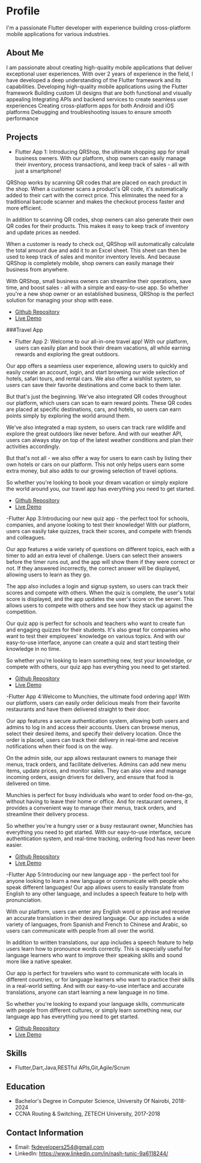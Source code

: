 # Profile
I'm a passionate Flutter developer with experience building cross-platform mobile applications for various industries.

## About Me
I am passionate about creating high-quality mobile applications that deliver exceptional user experiences. With over 2 years of experience in the field, I have developed a deep understanding of the Flutter framework and its capabilities. Developing high-quality mobile applications using the Flutter framework Building custom UI designs that are both functional and visually appealing Integrating APIs and backend services to create seamless user experiences Creating cross-platform apps for both Android and iOS platforms Debugging and troubleshooting issues to ensure smooth performance
## Projects
- Flutter App 1: Introducing QRShop, the ultimate shopping app for small business owners. With our platform, shop owners can easily manage their inventory, process transactions, and keep track of sales - all with just a smartphone!

QRShop works by scanning QR codes that are placed on each product in the shop. When a customer scans a product's QR code, it's automatically added to their cart with the correct price. This eliminates the need for a traditional barcode scanner and makes the checkout process faster and more efficient.

In addition to scanning QR codes, shop owners can also generate their own QR codes for their products. This makes it easy to keep track of inventory and update prices as needed.

When a customer is ready to check out, QRShop will automatically calculate the total amount due and add it to an Excel sheet. This sheet can then be used to keep track of sales and monitor inventory levels. And because QRShop is completely mobile, shop owners can easily manage their business from anywhere.

With QRShop, small business owners can streamline their operations, save time, and boost sales - all with a simple and easy-to-use app. So whether you're a new shop owner or an established business, QRShop is the perfect solution for managing your shop with ease.
  - [Github Repository](https://github.com/FKdevelopers254/QRSHOP)
  - [Live Demo](https://FKdvelopers254.github.io/QRSHOP)

###Travel App
- Flutter App 2: Welcome to our all-in-one travel app! With our platform, users can easily plan and book their dream vacations, all while earning rewards and exploring the great outdoors.

Our app offers a seamless user experience, allowing users to quickly and easily create an account, login, and start browsing our wide selection of hotels, safari tours, and rental cars. We also offer a wishlist system, so users can save their favorite destinations and come back to them later.

But that's just the beginning. We've also integrated QR codes throughout our platform, which users can scan to earn reward points. These QR codes are placed at specific destinations, cars, and hotels, so users can earn points simply by exploring the world around them.

We've also integrated a map system, so users can track rare wildlife and explore the great outdoors like never before. And with our weather API, users can always stay on top of the latest weather conditions and plan their activities accordingly.

But that's not all - we also offer a way for users to earn cash by listing their own hotels or cars on our platform. This not only helps users earn some extra money, but also adds to our growing selection of travel options.

So whether you're looking to book your dream vacation or simply explore the world around you, our travel app has everything you need to get started.

  - [Github Repository](https://github.com/FKdevelopers254/TravelApp)
  - [Live Demo](https://FKdevelopers254.github.io/TravelApp)

-Flutter App 3:Introducing our new quiz app - the perfect tool for schools, companies, and anyone looking to test their knowledge! With our platform, users can easily take quizzes, track their scores, and compete with friends and colleagues.

Our app features a wide variety of questions on different topics, each with a timer to add an extra level of challenge. Users can select their answers before the timer runs out, and the app will show them if they were correct or not. If they answered incorrectly, the correct answer will be displayed, allowing users to learn as they go.

The app also includes a login and signup system, so users can track their scores and compete with others. When the quiz is complete, the user's total score is displayed, and the app updates the user's score on the server. This allows users to compete with others and see how they stack up against the competition.

Our quiz app is perfect for schools and teachers who want to create fun and engaging quizzes for their students. It's also great for companies who want to test their employees' knowledge on various topics. And with our easy-to-use interface, anyone can create a quiz and start testing their knowledge in no time.

So whether you're looking to learn something new, test your knowledge, or compete with others, our quiz app has everything you need to get started.

  - [Github Repository](https://github.com/FKdevelopers254/QUIZMOBILEAPP)
  - [Live Demo](https://FKdevelopers254.github.io/QUIZMOBILEAPP)


-Flutter App 4:Welcome to Munchies, the ultimate food ordering app! With our platform, users can easily order delicious meals from their favorite restaurants and have them delivered straight to their door.

Our app features a secure authentication system, allowing both users and admins to log in and access their accounts. Users can browse menus, select their desired items, and specify their delivery location. Once the order is placed, users can track their delivery in real-time and receive notifications when their food is on the way.

On the admin side, our app allows restaurant owners to manage their menus, track orders, and facilitate deliveries. Admins can add new menu items, update prices, and monitor sales. They can also view and manage incoming orders, assign drivers for delivery, and ensure that food is delivered on time.

Munchies is perfect for busy individuals who want to order food on-the-go, without having to leave their home or office. And for restaurant owners, it provides a convenient way to manage their menus, track orders, and streamline their delivery process.

So whether you're a hungry user or a busy restaurant owner, Munchies has everything you need to get started. With our easy-to-use interface, secure authentication system, and real-time tracking, ordering food has never been easier.

  - [Github Repository](https://github.com/FKdevelopers254/Munchies)
  - [Live Demo](https://FKdevelopers254.github.io/QUIZMOBILEAPP)

-Flutter App 5:Introducing our new language app - the perfect tool for anyone looking to learn a new language or communicate with people who speak different languages! Our app allows users to easily translate from English to any other language, and includes a speech feature to help with pronunciation.

With our platform, users can enter any English word or phrase and receive an accurate translation in their desired language. Our app includes a wide variety of languages, from Spanish and French to Chinese and Arabic, so users can communicate with people from all over the world.

In addition to written translations, our app includes a speech feature to help users learn how to pronounce words correctly. This is especially useful for language learners who want to improve their speaking skills and sound more like a native speaker.

Our app is perfect for travelers who want to communicate with locals in different countries, or for language learners who want to practice their skills in a real-world setting. And with our easy-to-use interface and accurate translations, anyone can start learning a new language in no time.

So whether you're looking to expand your language skills, communicate with people from different cultures, or simply learn something new, our language app has everything you need to get started.

  - [Github Repository](https://github.com/FKdevelopers254/Munchies)
  - [Live Demo](https://FKdevelopers254.github.io/QUIZMOBILEAPP)


## Skills
- Flutter,Dart,Java,RESTful APIs,Git,Agile/Scrum

## Education
- Bachelor's Degree in Computer Science, University Of Nairobi, 2018-2024
- CCNA Routing & Switching, ZETECH University, 2017-2018

## Contact Information
- Email: fkdevelopers254@gmail.com
- LinkedIn: https://www.linkedin.com/in/nash-tunic-9a6118244/
